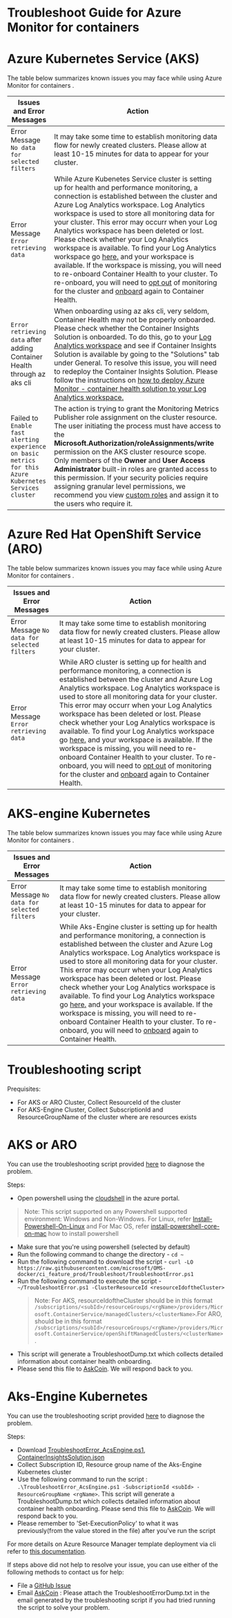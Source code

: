 # Troubleshoot Guide for Azure Monitor for containers

# Azure Kubernetes Service (AKS)
The table below summarizes known issues you may face while using Azure Monitor for containers .

| Issues and Error Messages  | Action |
| ---- | --- |
| Error Message `No data for selected filters`  | It may take some time to establish monitoring data flow for newly created clusters. Please allow at least 10-15 minutes for data to appear for your cluster. |
| Error Message `Error retrieving data` | While Azure Kubenetes Service cluster is setting up for health and performance monitoring, a connection is established between the cluster and Azure Log Analytics workspace. Log Analytics workspace is used to store all monitoring data for your cluster. This error may occurr when your Log Analytics workspace has been deleted or lost. Please check whether your Log Analytics workspace is available. To find your Log Analytics workspace go [here.](https://docs.microsoft.com/en-us/azure/log-analytics/log-analytics-manage-access) and your workspace is available. If the workspace is missing, you will need to re-onboard Container Health to your cluster. To re-onboard, you will need to [opt out](https://docs.microsoft.com/en-us/azure/azure-monitor/insights/container-insights-optout) of monitoring for the cluster and [onboard](https://docs.microsoft.com/en-us/azure/azure-monitor/insights/container-insights-enable-existing-clusters) again to Container Health. |
| `Error retrieving data` after adding Container Health through az aks cli | When onboarding using az aks cli, very seldom, Container Health may not be properly onboarded. Please check whether the Container Insights Solution is onboarded. To do this, go to your [Log Analytics workspace](https://docs.microsoft.com/en-us/azure/log-analytics/log-analytics-manage-access) and see if Container Insights Solution is available by going to the "Solutions" tab under General. To resolve this issue, you will need to redeploy the Container Insights Solution. Please follow the instructions on [how to deploy Azure Monitor - container health solution to your Log Analytics workspace. ](https://github.com/Microsoft/OMS-docker/blob/ci_feature_prod/docs/solution-onboarding.md) |
| Failed to `Enable fast alerting experience on basic metrics for this Azure Kubernetes Services cluster`  | The action is trying to grant the Monitoring Metrics Publisher role assignment on the cluster resource. The user initiating the process must have access to the **Microsoft.Authorization/roleAssignments/write** permission on the AKS cluster resource scope. Only members of the **Owner** and **User Access Administrator** built-in roles are granted access to this permission. If your security policies require assigning granular level permissions, we recommend you view [custom roles](https://docs.microsoft.com/en-us/azure/role-based-access-control/custom-roles) and assign it to the users who require it. |

# Azure Red Hat OpenShift Service (ARO)
The table below summarizes known issues you may face while using Azure Monitor for containers .

| Issues and Error Messages  | Action |
| ---- | --- |
| Error Message `No data for selected filters`  | It may take some time to establish monitoring data flow for newly created clusters. Please allow at least 10-15 minutes for data to appear for your cluster. |
| Error Message `Error retrieving data` | While ARO cluster is setting up for health and performance monitoring, a connection is established between the cluster and Azure Log Analytics workspace. Log Analytics workspace is used to store all monitoring data for your cluster. This error may occurr when your Log Analytics workspace has been deleted or lost. Please check whether your Log Analytics workspace is available. To find your Log Analytics workspace go [here.](https://docs.microsoft.com/en-us/azure/log-analytics/log-analytics-manage-access) and your workspace is available. If the workspace is missing, you will need to re-onboard Container Health to your cluster. To re-onboard, you will need to [opt out](https://docs.microsoft.com/en-us/azure/azure-monitor/insights/container-insights-optout) of monitoring for the cluster and [onboard](https://docs.microsoft.com/en-us/azure/azure-monitor/insights/container-insights-azure-redhat-setup) again to Container Health. |

# AKS-engine Kubernetes

The table below summarizes known issues you may face while using Azure Monitor for containers .

| Issues and Error Messages  | Action |
| ---- | --- |
| Error Message `No data for selected filters`  | It may take some time to establish monitoring data flow for newly created clusters. Please allow at least 10-15 minutes for data to appear for your cluster. |
| Error Message `Error retrieving data` | While Aks-Engine cluster is setting up for health and performance monitoring, a connection is established between the cluster and Azure Log Analytics workspace. Log Analytics workspace is used to store all monitoring data for your cluster. This error may occurr when your Log Analytics workspace has been deleted or lost. Please check whether your Log Analytics workspace is available. To find your Log Analytics workspace go [here.](https://docs.microsoft.com/en-us/azure/log-analytics/log-analytics-manage-access) and your workspace is available. If the workspace is missing, you will need to re-onboard Container Health to your cluster. To re-onboard, you will need to [onboard](https://docs.microsoft.com/en-us/azure/azure-monitor/insights/container-insights-enable-existing-clusters) again to Container Health. |


# Troubleshooting script

Prequisites:
- For AKS or ARO Cluster, Collect ResourceId of the cluster
- For AKS-Engine Cluster, Collect SubscriptionId and ResourceGroupName of the cluster where are resources exists

# AKS or ARO

You can use the troubleshooting script provided [here](https://raw.githubusercontent.com/microsoft/OMS-docker/ci_feature_prod/Troubleshoot/TroubleshootError.ps1) to diagnose the problem.

Steps:
- Open powershell using the [cloudshell](https://docs.microsoft.com/en-us/azure/cloud-shell/overview) in the azure portal.
 > Note: This script supported on any Powershell supported environment: Windows and Non-Windows.
 For Linux, refer [Install-Powershell-On-Linux](https://docs.microsoft.com/en-us/powershell/scripting/install/installing-powershell-core-on-linux?view=powershell-6) and
 For Mac OS, refer [install-powershell-core-on-mac](https://docs.microsoft.com/en-us/powershell/scripting/install/installing-powershell-core-on-macos?view=powershell-6) how to install powershell
- Make sure that you're using powershell (selected by default)
- Run the following command to change the directory - `cd ~`
- Run the following command to download the script - `curl -LO https://raw.githubusercontent.com/microsoft/OMS-docker/ci_feature_prod/Troubleshoot/TroubleshootError.ps1`
- Run the following command to execute the script - `~/TroubleshootError.ps1 -ClusterResourceId <resourceIdoftheCluster>`
    > Note: For AKS, resourceIdoftheCluster should be in this format `/subscriptions/<subId>/resourceGroups/<rgName>/providers/Microsoft.ContainerService/managedClusters/<clusterName>`.For ARO, should be in this format `/subscriptions/<subId>/resourceGroups/<rgName>/providers/Microsoft.ContainerService/openShiftManagedClusters/<clusterName>`.
- This script will generate a TroubleshootDump.txt which collects detailed information about container health onboarding.
- Please send this file to [AskCoin](mailto:askcoin@microsoft.com). We will respond back to you.

# Aks-Engine Kubernetes

You can use the troubleshooting script provided [here](https://raw.githubusercontent.com/microsoft/OMS-docker/ci_feature_prod/Troubleshoot/TroubleshootError_AcsEngine.ps1) to diagnose the problem.

Steps:
- Download [TroubleshootError_AcsEngine.ps1](https://raw.githubusercontent.com/microsoft/OMS-docker/ci_feature_prod/Troubleshoot/TroubleshootError_AcsEngine.ps1), [ContainerInsightsSolution.json](https://raw.githubusercontent.com/microsoft/OMS-docker/ci_feature_prod/Troubleshoot/ContainerInsightsSolution.json)
- Collect Subscription ID, Resource group name of the Aks-Engine Kubernetes cluster
- Use the following command to run the script : `.\TroubleshootError_AcsEngine.ps1 -SubscriptionId <subId> -ResourceGroupName <rgName>`.
This script will generate a TroubleshootDump.txt which collects detailed information about container health onboarding.
Please send this file to [AskCoin](mailto:askcoin@microsoft.com). We will respond back to you.
- Please remember to 'Set-ExecutionPolicy' to what it was previously(from the value stored in the file) after you've run the script

For more details on Azure Resource Manager template deployment via cli refer to [this documentation](https://docs.microsoft.com/en-us/azure/azure-resource-manager/resource-group-template-deploy-cli).

If steps above did not help to resolve your issue, you can use either of the following methods to contact us for help:
*	File a [GitHub Issue](https://github.com/Microsoft/OMS-docker/issues)
*	Email [AskCoin](mailto:askcoin@microsoft.com) : Please attach the TroubleshootErrorDump.txt in the email generated by the troubleshooting script if you had tried running the script to solve your problem.
